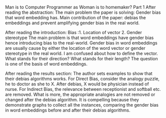 Man is to Computer Programmer as Woman is to homemaker?
Part 1
After reading the abstraction:
The main problem the paper is solving: Gender bias that word embedding has.
Main contribution of the paper: debias the embeddings and prevent amplifying gender bias in the real world.

After reading the introduction:
Bias :1. Location of vector 2. Gender stereotype 
The main problem is that word embeddings have gender bias hence introducing bias to the real-world. Gender bias in word embeddings are usually cause by either the location of the word vector or gender stereotype in the real world.
I am confused about how to define the vector. What stands for their direction? What stands for their length? The question is one of the basis of word embeddings.

After reading the results section:
The author sets examples to show that their debias algorithms works. 
For Direct Bias, consider the analogy puzzle, he to doctor as she to X. After debias, X would be physician instead of nurse. For Indirect Bias, the relevance between receptionist and softball etc. are removed. What is more, the appropriate analogies are not removed or changed after the debias algorithm.
It is compelling because they demonstrate graphs to collect all the instances, comparing the gender bias in word embeddings before and after their debias algorithms. 
